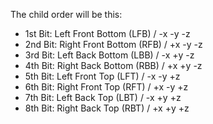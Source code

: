 The child order will be this:
- 1st Bit: Left Front Bottom (LFB) / -x -y -z
- 2nd Bit: Right Front Bottom (RFB) / +x -y -z
- 3rd Bit: Left Back Bottom (LBB) / -x +y -z
- 4th Bit: Right Back Bottom (RBB) / +x +y -z
- 5th Bit: Left Front Top (LFT) / -x -y +z
- 6th Bit: Right Front Top (RFT) / +x -y +z
- 7th Bit: Left Back Top (LBT) / -x +y +z
- 8th Bit: Right Back Top (RBT) / +x +y +z
